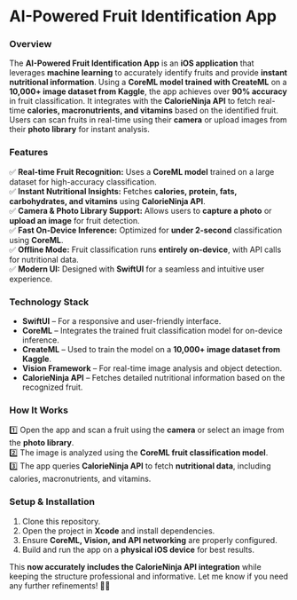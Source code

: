 # **AI-Powered Fruit Identification App**  

### **Overview**  
The **AI-Powered Fruit Identification App** is an **iOS application** that leverages **machine learning** to accurately identify fruits and provide **instant nutritional information**. Using a **CoreML model trained with CreateML** on a **10,000+ image dataset from Kaggle**, the app achieves over **90% accuracy** in fruit classification. It integrates with the **CalorieNinja API** to fetch real-time **calories, macronutrients, and vitamins** based on the identified fruit. Users can scan fruits in real-time using their **camera** or upload images from their **photo library** for instant analysis.  

### **Features**  
✅ **Real-time Fruit Recognition:** Uses a **CoreML model** trained on a large dataset for high-accuracy classification.  
✅ **Instant Nutritional Insights:** Fetches **calories, protein, fats, carbohydrates, and vitamins** using **CalorieNinja API**.  
✅ **Camera & Photo Library Support:** Allows users to **capture a photo** or **upload an image** for fruit detection.  
✅ **Fast On-Device Inference:** Optimized for **under 2-second** classification using **CoreML**.  
✅ **Offline Mode:** Fruit classification runs **entirely on-device**, with API calls for nutritional data.  
✅ **Modern UI:** Designed with **SwiftUI** for a seamless and intuitive user experience.  

### **Technology Stack**  
- **SwiftUI** – For a responsive and user-friendly interface.  
- **CoreML** – Integrates the trained fruit classification model for on-device inference.  
- **CreateML** – Used to train the model on a **10,000+ image dataset from Kaggle**.  
- **Vision Framework** – For real-time image analysis and object detection.  
- **CalorieNinja API** – Fetches detailed nutritional information based on the recognized fruit.  


### **How It Works**  
1️⃣ Open the app and scan a fruit using the **camera** or select an image from the **photo library**.  
2️⃣ The image is analyzed using the **CoreML fruit classification model**.  
3️⃣ The app queries **CalorieNinja API** to fetch **nutritional data**, including calories, macronutrients, and vitamins.  


### **Setup & Installation**  
1. Clone this repository.
2. Open the project in **Xcode** and install dependencies.  
3. Ensure **CoreML, Vision, and API networking** are properly configured.  
4. Build and run the app on a **physical iOS device** for best results.  


This **now accurately includes the CalorieNinja API integration** while keeping the structure professional and informative. Let me know if you need any further refinements! 🚀🍏
